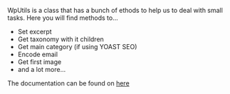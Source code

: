 WpUtils is a class that has a bunch of ethods to help us to deal with small tasks.
Here you will find methods to...

- Set excerpt
- Get taxonomy with it children
- Get main category (if using YOAST SEO)
- Encode email
- Get first image
- and a lot more...

The documentation can be found on [here](https://larodiel.github.io/wputils/)
